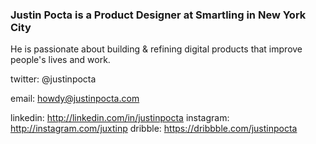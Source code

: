 
### Justin Pocta is a Product Designer at Smartling in New York City

He is passionate about building & refining digital products that improve people's lives and work.

twitter: @justinpocta

email: howdy@justinpocta.com

linkedin: http://linkedin.com/in/justinpocta
instagram: http://instagram.com/juxtinp
dribble: https://dribbble.com/justinpocta
